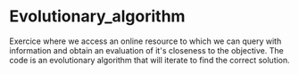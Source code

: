 # Evolutionary_algorithm
Exercice where we access an online resource to which we can query with information and obtain an evaluation of it's closeness to the objective. The code is an evolutionary algorithm that will iterate to find the correct solution.
